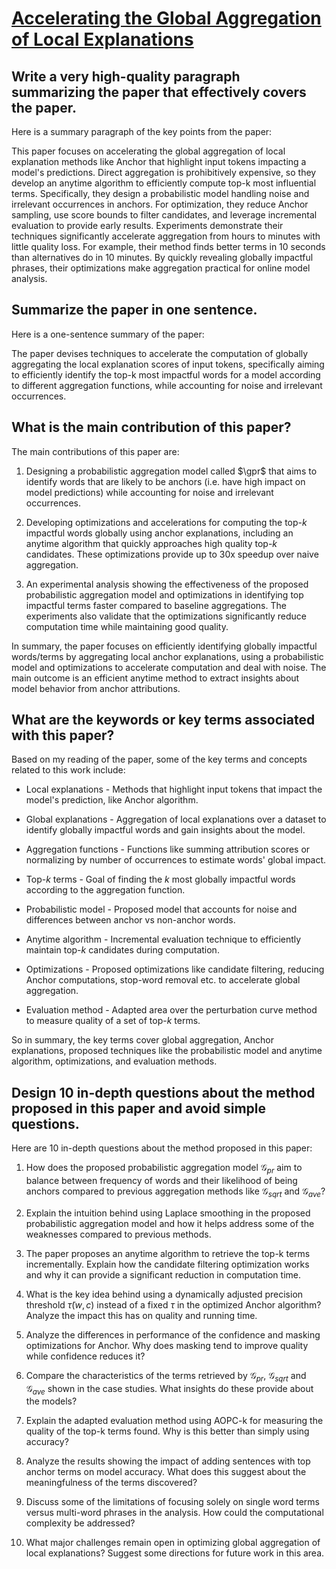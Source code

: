 # [Accelerating the Global Aggregation of Local Explanations](https://arxiv.org/abs/2312.07991)

## Write a very high-quality paragraph summarizing the paper that effectively covers the paper.

 Here is a summary paragraph of the key points from the paper:

This paper focuses on accelerating the global aggregation of local explanation methods like Anchor that highlight input tokens impacting a model's predictions. Direct aggregation is prohibitively expensive, so they develop an anytime algorithm to efficiently compute top-k most influential terms. Specifically, they design a probabilistic model handling noise and irrelevant occurrences in anchors. For optimization, they reduce Anchor sampling, use score bounds to filter candidates, and leverage incremental evaluation to provide early results. Experiments demonstrate their techniques significantly accelerate aggregation from hours to minutes with little quality loss. For example, their method finds better terms in 10 seconds than alternatives do in 10 minutes. By quickly revealing globally impactful phrases, their optimizations make aggregation practical for online model analysis.


## Summarize the paper in one sentence.

 Here is a one-sentence summary of the paper:

The paper devises techniques to accelerate the computation of globally aggregating the local explanation scores of input tokens, specifically aiming to efficiently identify the top-k most impactful words for a model according to different aggregation functions, while accounting for noise and irrelevant occurrences.


## What is the main contribution of this paper?

 The main contributions of this paper are:

1. Designing a probabilistic aggregation model called $\gpr$ that aims to identify words that are likely to be anchors (i.e. have high impact on model predictions) while accounting for noise and irrelevant occurrences. 

2. Developing optimizations and accelerations for computing the top-$k$ impactful words globally using anchor explanations, including an anytime algorithm that quickly approaches high quality top-$k$ candidates. These optimizations provide up to 30x speedup over naive aggregation.

3. An experimental analysis showing the effectiveness of the proposed probabilistic aggregation model and optimizations in identifying top impactful terms faster compared to baseline aggregations. The experiments also validate that the optimizations significantly reduce computation time while maintaining good quality.

In summary, the paper focuses on efficiently identifying globally impactful words/terms by aggregating local anchor explanations, using a probabilistic model and optimizations to accelerate computation and deal with noise. The main outcome is an efficient anytime method to extract insights about model behavior from anchor attributions.


## What are the keywords or key terms associated with this paper?

 Based on my reading of the paper, some of the key terms and concepts related to this work include:

- Local explanations - Methods that highlight input tokens that impact the model's prediction, like Anchor algorithm.

- Global explanations - Aggregation of local explanations over a dataset to identify globally impactful words and gain insights about the model. 

- Aggregation functions - Functions like summing attribution scores or normalizing by number of occurrences to estimate words' global impact.

- Top-$k$ terms - Goal of finding the $k$ most globally impactful words according to the aggregation function.

- Probabilistic model - Proposed model that accounts for noise and differences between anchor vs non-anchor words. 

- Anytime algorithm - Incremental evaluation technique to efficiently maintain top-$k$ candidates during computation.

- Optimizations - Proposed optimizations like candidate filtering, reducing Anchor computations, stop-word removal etc. to accelerate global aggregation.

- Evaluation method - Adapted area over the perturbation curve method to measure quality of a set of top-$k$ terms.

So in summary, the key terms cover global aggregation, Anchor explanations, proposed techniques like the probabilistic model and anytime algorithm, optimizations, and evaluation methods.


## Design 10 in-depth questions about the method proposed in this paper and avoid simple questions.

 Here are 10 in-depth questions about the method proposed in this paper:

1. How does the proposed probabilistic aggregation model $\mathcal{G}_{pr}$ aim to balance between frequency of words and their likelihood of being anchors compared to previous aggregation methods like $\mathcal{G}_{sqrt}$ and $\mathcal{G}_{ave}$?

2. Explain the intuition behind using Laplace smoothing in the proposed probabilistic aggregation model and how it helps address some of the weaknesses compared to previous methods.

3. The paper proposes an anytime algorithm to retrieve the top-k terms incrementally. Explain how the candidate filtering optimization works and why it can provide a significant reduction in computation time. 

4. What is the key idea behind using a dynamically adjusted precision threshold $\tilde{\tau}(w,c)$ instead of a fixed $\tau$ in the optimized Anchor algorithm? Analyze the impact this has on quality and running time.

5. Analyze the differences in performance of the confidence and masking optimizations for Anchor. Why does masking tend to improve quality while confidence reduces it?

6. Compare the characteristics of the terms retrieved by $\mathcal{G}_{pr}$, $\mathcal{G}_{sqrt}$ and $\mathcal{G}_{ave}$ shown in the case studies. What insights do these provide about the models?

7. Explain the adapted evaluation method using AOPC-k for measuring the quality of the top-k terms found. Why is this better than simply using accuracy?  

8. Analyze the results showing the impact of adding sentences with top anchor terms on model accuracy. What does this suggest about the meaningfulness of the terms discovered?

9. Discuss some of the limitations of focusing solely on single word terms versus multi-word phrases in the analysis. How could the computational complexity be addressed?

10. What major challenges remain open in optimizing global aggregation of local explanations? Suggest some directions for future work in this area.
